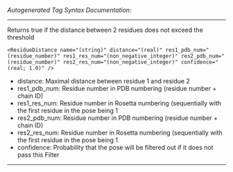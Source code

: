 _Autogenerated Tag Syntax Documentation:_

---
Returns true if the distance between 2 residues does not exceed the threshold

```
<ResidueDistance name="(string)" distance="(real)" res1_pdb_num="(residue_number)" res1_res_num="(non_negative_integer)" res2_pdb_num="(residue_number)" res2_res_num="(non_negative_integer)" confidence="(real; 1.0)" />
```

-   distance: Maximal distance between residue 1 and residue 2
-   res1_pdb_num: Residue number in PDB numbering (residue number + chain ID)
-   res1_res_num: Residue number in Rosetta numbering (sequentially with the first residue in the pose being 1
-   res2_pdb_num: Residue number in PDB numbering (residue number + chain ID)
-   res2_res_num: Residue number in Rosetta numbering (sequentially with the first residue in the pose being 1
-   confidence: Probability that the pose will be filtered out if it does not pass this Filter

---
